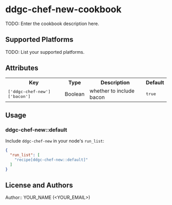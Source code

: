 # ddgc-chef-new-cookbook

TODO: Enter the cookbook description here.

## Supported Platforms

TODO: List your supported platforms.

## Attributes

<table>
  <tr>
    <th>Key</th>
    <th>Type</th>
    <th>Description</th>
    <th>Default</th>
  </tr>
  <tr>
    <td><tt>['ddgc-chef-new']['bacon']</tt></td>
    <td>Boolean</td>
    <td>whether to include bacon</td>
    <td><tt>true</tt></td>
  </tr>
</table>

## Usage

### ddgc-chef-new::default

Include `ddgc-chef-new` in your node's `run_list`:

```json
{
  "run_list": [
    "recipe[ddgc-chef-new::default]"
  ]
}
```

## License and Authors

Author:: YOUR_NAME (<YOUR_EMAIL>)
